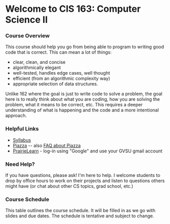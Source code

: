 # Welcome to CIS 163:  Computer Science II

### Course Overview
This course should help you go from being able to program to writing good code that is correct.
This can mean a lot of things:
* clear, clean, and concise
* algorithmically elegant
* well-tested, handles edge cases, well thought
* efficient (from an algorithmic complexity way)
* appropriate selection of data structures.

Unlike 162 where the goal is just to write code to solve a problem, the goal here is to really think about
what you are coding, how you are solving the problem, what it means to be correct, etc.
This requires a deeper understanding
of what is happening and the code and a more intentional approach.

### Helpful Links

* [Syllabus](syllabus.md)
* [Piazza](https://piazza.com/gvsu/fall2023/cis16302/home) -- also [FAQ about Piazza](piazza-faq.md)
* [PrairieLearn](https://us.prairielearn.com/pl/course_instance/141391) - log-in
  using "Google" and use your GVSU gmail account

### Need Help?
If you have questions, please ask!  I'm here to help.  I welcome students
to drop by office hours to work on their projects and
listen to questions others might have (or chat
about other CS topics, grad school, etc.)

### Course Schedule
This table outlines the course schedule.  It will be filled in
as we go with slides and due dates.  The schedule is tentative and subject to change.

| Week | Date          | Topics | TODOs | Reading |
| ---- | ------------- | ------ | ----- | ------- |
|  01  | 08/28 - 09/01 | 162 Review <br> [matplotlib demo](misc-files/lec-demos/plotting.py)  | Project 1 assigned <br> [lab1](misc-files/lab1/lab1.md) | Ch07 (except queues/stacks) and [Pep8 Documentation](https://peps.python.org/pep-008) |
|  02  | 09/04 - 09/08 | No class 09/04 <br> [docstrings](lec-notes/lec04-pep.pdf) <br> UML <br> Classes and Objects | test 1 | Ch01 and Ch02 (skip sec on modules and packages) |
|  03  | 09/11 - 09/15 | [Mon/Wed:  OO/UML](lec-notes/lec05-oo.pdf) <br> [Wed: basic inheritance demo](misc-files/lec-demos/oo-inheritance/basic-inheritance-demo.py) <br> [Fri: Inheritance](lec-notes/lec06-inheritance.pdf)  | [Project 1 due Friday, 09/15 @ 11:59pm](https://us.prairielearn.com/pl/course_instance/141391/assessment/2362787) <br> Project 2 assigned <br> [lab2](misc-files/lab2/lab2.md) | Ch03 |
|  04  | 09/18 - 09/22 | [Mon: classes demo](misc-files/lec-demos/oo-inheritance/classes.py) <br> [Wed: class methods/variables](lec-notes/lec07-class-variables-methods.pdf) <br> [Wed: UML Part 2](lec-notes/lec07-uml-part2.pdf) <br> [Wed: abstract classes demo](misc-files/lec-demos/oo-inheritance/abstract-classes.py) <br> [Wed: multiple inheritance demo](misc-files/lec-demos/oo-inheritance/multiple-inheritance.py) <br> [Fri: polymporphism](lec-notes/lec08-polymorphism.pdf) <br> [Fri: polymorphism demo](misc-files/lec-demos/oo-inheritance/inheritance.py) | [lab3](https://us.prairielearn.com/pl/course_instance/141391/assessment/2367140) |  |
|  05  | 09/25 - 09/29 | [recursion notes](lec-notes/lec09-recursion.pdf) <br> [Mon: bunny pop act](misc-files/recursion/recursion.md) <br> [Mon: bunny - demo code](misc-files/lec-demos/recursion/bunny-population.py) <br> [Wed: summing elements - demo code](misc-files/lec-demos/recursion/summing-elements.py) <br> [Fri: longest increasing](misc-files/lec-demos/recursion/longest-increasing.py) | [lab4](https://us.prairielearn.com/pl/course_instance/141391/assessment/2368559) |  |
|  06  | 10/02 - 10/06 | [Recursion trace activity](misc-files/recursion/trace-activity.md) <br> [Wed: reference tracing activity](misc-files/references/reference-tracing-activity.md) | [Project 2 due Monday, 10/09 @ 11:59pm](https://us.prairielearn.com/pl/course_instance/141391/assessment/2367933)  <br> Project 3 assigned <br> test 2 | |  
|  07  | 10/09 - 10/13 | Testing | [lab5](https://us.prairielearn.com/pl/course_instance/141391/assessment/2371463) | [Debugger Documentation](https://docs.python.org/3/library/pdb.html)  |
|  08  | 10/16 - 10/20 | Exception Handling | lab 6 | |
|  09  | 10/23 - 10/27 | No class 10/23 (Fall Break) <br> Algorithmic Analysis | lab7 | |
|  09  | 11/06 - 11/10 | Algorithmic Analysis | test3 |  |
|  10  | 10/23 - 10/27 | Data Structures 1 | lab8 | Ch10 |
|  11  | 10/30 - 11/03 | Data Structures 2 | Project 3 due <br> Final project assigned <br> lab9 | |
|  12  | 11/13 - 11/17 | Searching/Sorting | test4 | |
|  13  | 11/20 - 11/24 | Thanksgiving Break - no class 11/22 and 11/24 <br> Searching/Sorting | Final project due | |
|  14  | 11/27 - 12/01 | Modules/Importing/Code Reuse | lab10 | |
|  15  | 12/04 - 12/08 | Review | test 5 | | 
|      | 12/09         | FINAL EXAM Saturday, December 9, 2023 <br> 9:00AM - 10:50AM |  |  |
